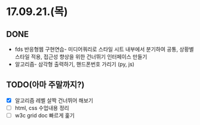 # 17.09.21.(목)

## DONE
* fds 반응형웹 구현연습- 미디어쿼리로 스타일 시트 내부에서 분기하여 공통, 상황별 스타일 적용, 접근성 향상을 위한 건너뛰기 인터페이스 만들기
* 알고리즘- 삼각형 출력하기, 핸드폰번호 가리기 (py, js)

## TODO(아마 주말까지?)
* [x] 알고리즘 레벨 살짝 건너뛰어 해보기
* [ ] html, css 수업내용 정리
* [ ] w3c grid doc 빠르게 훑기